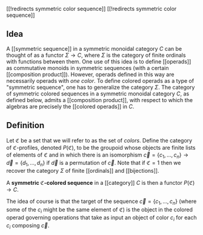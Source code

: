 [[!redirects symmetric color sequence]]
[[!redirects symmetric color sequence]]
## Idea

A [[symmetric sequence]] in a symmetric monoidal category $C$ can be thought of as a functor $\Sigma\to C$, where $\Sigma$ is the category of finite ordinals with functions between them. One use of this idea is to define [[operads]] as commutative monoids in symmetric sequences (with a certain [[composition product]]). However, operads defined in this way are necessarily operads with _one color_. To define colored operads as a type of "symmetric sequence", one has to generalize the category $\Sigma$. The category of symmetric colored sequences in a symmetric monoidal category $C$, as defined below, admits a [[composition product]], with respect to which the algebras are precisely the [[colored operads]] in $C$. 

## Definition

Let $\mathfrak{C}$ be a set that we will refer to as the set of _colors_. Define the category of $\mathfrak{C}$-profiles, denoted $P(\mathfrak{C})$, to be the groupoid whose objects are finite lists of elements of $\mathfrak{C}$ and in which there is an isomorphism $\vec{c}=\{c_1,\ldots,c_n\}\to \vec{d}=\{d_1,\ldots,d_n\}$ if $\vec{d}$ is a permutation of $\vec{c}$. Note that if $\mathfrak{C}=1$ then we recover the category $\Sigma$ of finite [[ordinals]] and [[bijections]].  

A **symmetric $\mathfrak{C}$-colored sequence** in a [[category]] $C$ is then a functor $P(\mathfrak{C})\to C$. 

The idea of course is that the target of the sequence $\vec{c}=\{c_1,\ldots,c_n\}$ (where some of the $c_i$ might be the same element of $\mathfrak{C}$) is the object in the colored operad governing operations that take as input an object of color $c_i$ for each $c_i$ composing $\vec{c}$. 